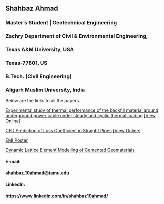 ## Shahbaz Ahmad


### Master’s Student | Geotechnical Engineering
### Zachry Department of Civil & Environmental Engineering,
### Texas A&M University, USA
### Texas-77801, US



### B.Tech. (Civil Engineering) 
### Aligarh Muslim University, India


Below are the links to all the papers.

[Experimental study of thermal performance of the backfill material around underground power cable under steady and cyclic thermal loading](https://github.com/shahbaz10ahmad/shahbaz10ahmad.github.io/raw/master/1-s2.0-S2214785319317742-main.pdf) [[View Online]](https://www.sciencedirect.com/science/article/pii/S2214785319317742)

[CFD Prediction of Loss Coefficient in Straight Pipes](https://github.com/shahbaz10ahmad/shahbaz10ahmad.github.io/raw/master/haroon2017.pdf) [[View Online]](https://link.springer.com/chapter/10.1007/978-3-319-55125-8_41)

[EMI Poster](https://github.com/shahbaz10ahmad/shahbaz10ahmad.github.io/raw/master/EMI%202019%20%5Bposter%5D-compressed.pdf)

[Dynamic Lattice Element Modelling of Cemented Geomaterials](https://github.com/shahbaz10ahmad/shahbaz10ahmad.github.io/raw/master/469423_1_En_53_Chapter_Author%20(2).pdf)


#### E-mail:
#### shahbaz.10ahmad@tamu.edu


#### LinkedIn:
#### https://www.linkedin.com/in/shahbaz10ahmad/


